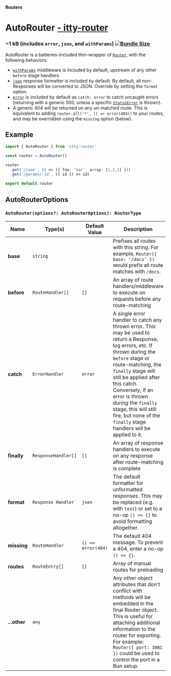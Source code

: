 #### Routers
# AutoRouter <u>- itty-router</u> <Badge type="warning" text="new in v5" />

### ~1 kB (includes `error`, `json`, and `withParams`) [![Bundle Size](https://deno.bundlejs.com/?q=itty-router@next/AutoRouter&badge&badge-style=for-the-badge)](https://deno.bundlejs.com/?q=itty-router@next/AutoRouter)

AutoRouter is a batteries-included thin-wrapper of [`Router`](/itty-router/routers/router), with the following behaviors:

- [`withParams`](/itty-router/api#withparams) middleware is included by default, upstream of any other `before` stage handlers.
- [`json`](/itty-router/api#json) response formatter is included by default. By default, all non-Responses will be converted to JSON. Override by setting the `format` option.
- [`error`](/itty-router/api#error) is included by default as `catch: error` to catch uncaught errors (returning with a generic 500, unless a specific [`StatusError`](/itty-router/api#statuserror) is thrown).
- A generic 404 will be returned on any un-matched route.  This is equivalent to adding `router.all('*', () => error(404))` to your routes, and may be overridden using the `missing` option (below).

## Example
```ts
import { AutoRouter } from 'itty-router'

const router = AutoRouter()

router
  .get('/json', () => ({ foo: 'bar', array: [1,2,3] }))
  .get('/params/:id', ({ id }) => id)

export default router
```

## AutoRouterOptions
### `AutoRouter(options?: AutoRouterOptions): RouterType`

| Name | Type(s) | Default Value | Description
| --- | --- | --- | ---
| **base** | `string` | | Prefixes all routes with this string. For example, `Router({ base: '/docs' })` would prefix all route matches with `/docs`.
| <span class="nowrap">**before** <Badge type="warning" text="v5" /></span> | `RouteHandler[]` | `[]` | An array of route handlers/middleware to execute on requests before any route-matching
| <span class="nowrap">**catch** <Badge type="warning" text="v5" /></span> | `ErrorHandler` | `error` | A single error handler to catch any thrown error.  This may be used to return a Response, log errors, etc. If thrown during the `before` stage or route-matching, the `finally` stage will still be applied after this catch. Conversely, if an error is thrown *during* the `finally` stage, this will still fire, but none of the `finally` stage handlers will be applied to it.
| <span class="nowrap">**finally** <Badge type="warning" text="v5" /></span> | `ResponseHandler[]` | `[]` | An array of response handlers to execute on any response after route-matching is complete
| <span class="nowrap">**format** <Badge type="warning" text="v5" /></span> | `Response Handler` | `json` | The default formatter for unformatted responses.  This may be replaced (e.g. with `text`) or set to a no-op `() => {}` to avoid formatting altogether.
| <span class="nowrap">**missing** <Badge type="warning" text="v5" /></span> | `RouteHandler` | `() => error(404)` | The default 404 message.  To prevent a 404, enter a no-op `() => {}`.
| <span class="nowrap">**routes** <Badge type="danger" text="advanced" /></span> | `RouteEntry[]` | `[]` | Array of manual routes for preloading 
| **...other** <Badge type="warning" text="v4.1+" /> | `any` | | Any other object attributes that don't conflict with methods will be embedded in the final Router object.  This is useful for attaching additional information to the router for exporting.  For example: `Router({ port: 3001 })` could be used to control the port in a Bun setup.


